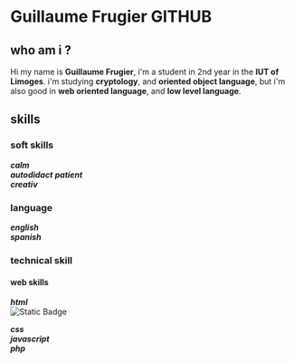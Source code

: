 # Guillaume Frugier GITHUB

## who am i ?
Hi my name is **Guillaume Frugier**, i'm a student in 2nd year in the **IUT of Limoges**.
i'm studying **cryptology**, and **oriented object language**, but i'm also good in **web oriented language**, 
and **low level language**.

## skills
### soft skills
***calm***   
***autodidact*** 
***patient***  
***creativ***

### language
***english***  
***spanish***  

### technical skill
#### web skills
***html***  
![Static Badge](css)

***css***  
***javascript***  
***php***  



